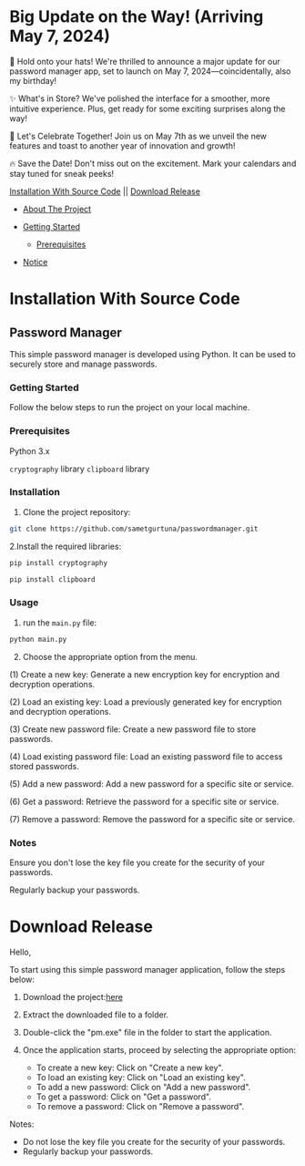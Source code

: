 # Big Update on the Way! (Arriving May 7, 2024)
🚀 Hold onto your hats! We're thrilled to announce a major update for our password manager app, set to launch on May 7, 2024—coincidentally, also my birthday!

✨ What's in Store? We've polished the interface for a smoother, more intuitive experience. Plus, get ready for some exciting surprises along the way!

🎉 Let's Celebrate Together! Join us on May 7th as we unveil the new features and toast to another year of innovation and growth!

🔥 Save the Date! Don't miss out on the excitement. Mark your calendars and stay tuned for sneak peeks!





 [Installation With Source Code](#installation-with-source-code)  || [Download Release](#download-release)
 
- [About The Project](#about-the-project)
 
- [Getting Started](#getting-started)
  - [Prerequisites](#prerequisites)
- [Notice](#notice)

# Installation With Source Code

## Password Manager
This simple password manager is developed using Python. It can be used to securely store and manage passwords.

### Getting Started
Follow the below steps to run the project on your local machine.

### Prerequisites
Python 3.x

`cryptography` library
`clipboard` library

### Installation
1. Clone the project repository:

```bash
git clone https://github.com/sametgurtuna/passwordmanager.git
```

2.Install the required libraries:
```bash
pip install cryptography
```

```bash
pip install clipboard
```


### Usage
1. run the `main.py` file:
```bash
python main.py
```
2. Choose the appropriate option from the menu.
   
(1) Create a new key: Generate a new encryption key for encryption and decryption operations.

(2) Load an existing key: Load a previously generated key for encryption and decryption operations.

(3) Create new password file: Create a new password file to store passwords.

(4) Load existing password file: Load an existing password file to access stored passwords.

(5) Add a new password: Add a new password for a specific site or service.

(6) Get a password: Retrieve the password for a specific site or service.

(7) Remove a password: Remove the password for a specific site or service.

### Notes
Ensure you don't lose the key file you create for the security of your passwords.

Regularly backup your passwords.

# Download Release

Hello,

To start using this simple password manager application, follow the steps below:

1. Download the project:[here](https://github.com/sametgurtuna/passwordmanager/releases)

2. Extract the downloaded file to a folder.

3. Double-click the "pm.exe" file in the folder to start the application.

4. Once the application starts, proceed by selecting the appropriate option:
   - To create a new key: Click on "Create a new key".
   - To load an existing key: Click on "Load an existing key".
   - To add a new password: Click on "Add a new password".
   - To get a password: Click on "Get a password".
   - To remove a password: Click on "Remove a password".

Notes:
- Do not lose the key file you create for the security of your passwords.
- Regularly backup your passwords.

